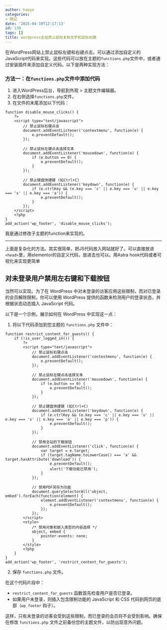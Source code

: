 ```yaml
---
author: haoye
categories:
- 随记
date: '2025-04-19T12:17:13'
id: 130
tags: []
title: wordpress全站禁止鼠标复制文字和鼠标右键
---
```


在WordPress网站上禁止鼠标左键和右键点击，可以通过添加自定义的JavaScript代码来实现。这些代码可以放在主题的`functions.php`文件中，或者通过安装插件来添加自定义代码。以下是两种实现方法：

### 方法一：在`functions.php`文件中添加代码

  1. 进入WordPress后台，导航到外观 > 主题文件编辑器。
  2. 在右侧选择`functions.php`文件。
  3. 在文件的末尾添加以下代码：

    
    
    function disable_mouse_clicks() {
        ?>
        <script type="text/javascript">
            // 禁止鼠标右键点击
            document.addEventListener('contextmenu', function(e) {
                e.preventDefault();
            });
    
            // 禁止鼠标左键点击选择文本
            document.addEventListener('mousedown', function(e) {
                if (e.button == 0) {
                    e.preventDefault();
                }
            });
    
            // 禁止键盘快捷键 (如Ctrl+C)
            document.addEventListener('keydown', function(e) {
                if (e.ctrlKey && (e.key === 'c' || e.key === 'u' || e.key === 's' || e.key === 'a')) {
                    e.preventDefault();
                }
            });
        </script>
        <?php
    }
    add_action('wp_footer', 'disable_mouse_clicks');
    

我是通过修改子主题的function来实现的。

* * *

上面是复杂化的方法。其实很简单，把JS代码放入网站就好了。可以直接放进`<head>`里，用elementor的自定义代码，放进去也可以。用Astra
hook代码或者可视化来实现更简单

## 对未登录用户禁用左右键和下载按钮

当然可以实现。为了在 WordPress 中对未登录的访客应用这些限制，而对已登录的会员解除限制，你可以使用 WordPress
提供的函数来检测用户的登录状态，并根据状态动态插入 JavaScript 代码。

以下是一个示例，展示如何在 WordPress 中实现这一点：

  1. 将以下代码添加到您主题的 `functions.php` 文件中：

    
    
    function restrict_content_for_guests() {
        if (!is_user_logged_in()) {
            ?>
            <script type="text/javascript">
                // 禁止鼠标右键点击
                document.addEventListener('contextmenu', function(e) {
                    e.preventDefault();
                });
    
                // 禁止鼠标左键点击选择文本
                document.addEventListener('mousedown', function(e) {
                    if (e.button == 0) {
                        e.preventDefault();
                    }
                });
    
                // 禁止键盘快捷键 (如Ctrl+C)
                document.addEventListener('keydown', function(e) {
                    if (e.ctrlKey && (e.key === 'c' || e.key === 'u' || e.key === 's' || e.key === 'a' || e.key === 'p')) {
                        e.preventDefault();
                    }
                });
    
                // 禁用全站的下载按钮
                document.addEventListener('click', function(e) {
                    var target = e.target;
                    if (target.tagName.toLowerCase() === 'a' && target.hasAttribute('download')) {
                        e.preventDefault();
                        alert('下载功能已禁用');
                    }
                });
    
                // 禁用PDF另存为功能
                document.querySelectorAll('object, embed').forEach(function(element) {
                    element.addEventListener('contextmenu', function(e) {
                        e.preventDefault();
                    });
                });
            </script>
            <style>
                /* 禁用对象和嵌入类型的内容选择 */
                object, embed {
                    pointer-events: none;
                }
            </style>
            <?php
        }
    }
    add_action('wp_footer', 'restrict_content_for_guests');
    

  2. 保存 `functions.php` 文件。

在这个代码片段中：

  * `restrict_content_for_guests` 函数首先检查用户是否已登录。
  * 如果用户未登录，则插入包含限制功能的 JavaScript 和 CSS 代码到网页的底部（`wp_footer` 钩子）。

这样，只有未登录的访客会受到这些限制，而已登录的会员将不会受到影响。确保在修改 `functions.php` 文件之前备份您的主题文件，以防出现意外问题。

